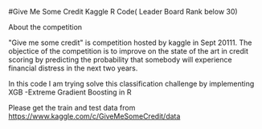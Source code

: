 #Give Me Some Credit  Kaggle R Code( Leader Board Rank below 30)

About the competition

"Give me some credit" is competition hosted by kaggle in Sept 20111. The objectice of the  competition 
is to improve on the state of the art in credit scoring by predicting the probability that somebody will experience financial distress in the next two years.

In this code I am trying solve this classification challenge by implementing XGB -Extreme Gradient Boosting in R

Please get the train and test data from https://www.kaggle.com/c/GiveMeSomeCredit/data

